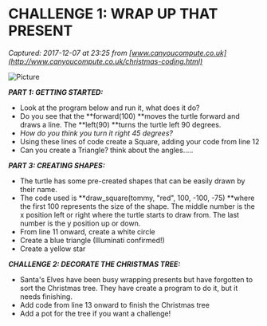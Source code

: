 # CHALLENGE 1: WRAP UP THAT PRESENT

_Captured: 2017-12-07 at 23:25 from [www.canyoucompute.co.uk](http://www.canyoucompute.co.uk/christmas-coding.html)_

![Picture](http://www.canyoucompute.co.uk/uploads/1/4/2/4/14249012/4470938_orig.jpg)

_**PART 1: GETTING STARTED:**_

  * Look at the program below and run it, what does it do?
  * Do you see that the **forward(100) **moves the turtle forward and draws a line. The **left(90) **turns the turtle left 90 degrees. 
  * _How do you think you turn it right 45 degrees?_
  * Using these lines of code create a Square, adding your code from line 12
  * Can you create a Triangle? think about the angles.....

_**PART 3: CREATING SHAPES:**_

  * The turtle has some pre-created shapes that can be easily drawn by their name.
  * The code used is **draw_square(tommy, "red", 100, -100, -75) **where the first 100 represents the size of the shape. The middle number is the x position left or right where the turtle starts to draw from. The last number is the y position up or down.
  * From line 11 onward, create a white circle
  * Create a blue triangle (Illuminati confirmed!)
  * Create a yellow star

_**CHALLENGE 2: DECORATE THE CHRISTMAS TREE:**_

  * Santa's Elves have been busy wrapping presents but have forgotten to sort the Christmas tree. They have create a program to do it, but it needs finishing.
  * Add code from line 13 onward to finish the Christmas tree
  * Add a pot for the tree if you want a challenge!
